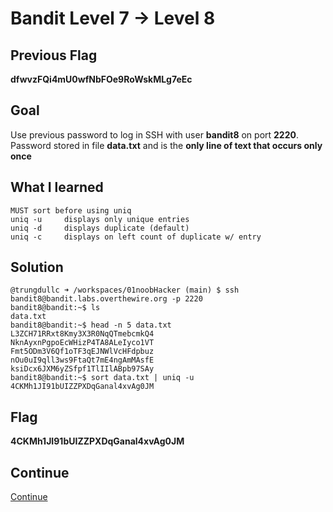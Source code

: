 # Bandit Level 7 → Level 8

## Previous Flag
<b>dfwvzFQi4mU0wfNbFOe9RoWskMLg7eEc</b>

## Goal
Use previous password to log in SSH with user <b>bandit8</b> on port <b>2220</b>.  Password stored in file <b>data.txt</b> and is the <b>only line of text that occurs only once</b>

## What I learned
```
MUST sort before using uniq
uniq -u     displays only unique entries
uniq -d     displays duplicate (default)
uniq -c     displays on left count of duplicate w/ entry
```

## Solution
```
@trungdullc ➜ /workspaces/01noobHacker (main) $ ssh bandit8@bandit.labs.overthewire.org -p 2220
bandit8@bandit:~$ ls
data.txt
bandit8@bandit:~$ head -n 5 data.txt
L3ZCH71RRxt8Kmy3X3R0NqQTmebcmkQ4
NknAyxnPgpoEcWHizP4TA8ALeIyco1VT
Fmt5ODm3V6Qf1oTF3qEJNWlVcHFdpbuz
nOu0uI9qll3ws9FtaQt7mE4ngAmMAsfE
ksiDcx6JXM6yZSfpf1TlIIlABpb97SAy
bandit8@bandit:~$ sort data.txt | uniq -u
4CKMh1JI91bUIZZPXDqGanal4xvAg0JM
```

## Flag
<b>4CKMh1JI91bUIZZPXDqGanal4xvAg0JM</b>

## Continue
[Continue](/overthewire/0809.md)